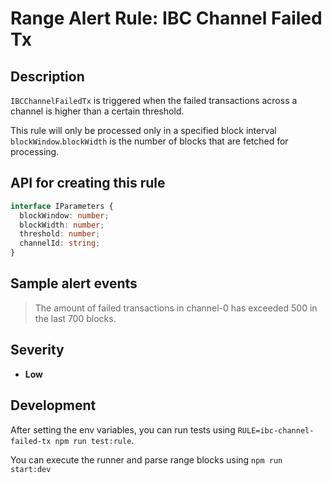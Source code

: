 # Range Alert Rule: IBC Channel Failed Tx

## Description

`IBCChannelFailedTx` is triggered when the failed transactions across a channel is higher than a certain threshold.

This rule will only be processed only in a specified block interval `blockWindow`.`blockWidth` is the number of blocks that are fetched for processing.

## API for creating this rule

```typescript
interface IParameters {
  blockWindow: number;
  blockWidth: number;
  threshold: number;
  channelId: string;
}
```

## Sample alert events

> The amount of failed transactions in channel-0 has exceeded 500 in the last 700 blocks.

## Severity

- **Low**

## Development

After setting the env variables, you can run tests using `RULE=ibc-channel-failed-tx npm run test:rule`.

You can execute the runner and parse range blocks using `npm run start:dev`
